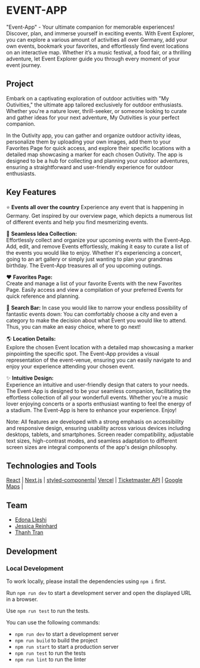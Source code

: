 # EVENT-APP

"Event-App" - Your ultimate companion for memorable experiences! Discover, plan, and immerse yourself in exciting events. With Event Explorer, you can explore a various amount of activities all over Germany, add your own events, bookmark your favorites, and effortlessly find event locations on an interactive map. Whether it’s a music festival, a food fair, or a thrilling adventure, let Event Explorer guide you through every moment of your event journey.

## Project

Embark on a captivating exploration of outdoor activities with "My Outivities," the ultimate app tailored exclusively for outdoor enthusiasts. Whether you're a nature lover, thrill-seeker, or someone looking to curate and gather ideas for your next adventure, My Outivities is your perfect companion.

In the Outivity app, you can gather and organize outdoor activity ideas, personalize them by uploading your own images, add them to your Favorites Page for quick access, and explore their specific locations with a detailed map showcasing a marker for each chosen Outivity. The app is designed to be a hub for collecting and planning your outdoor adventures, ensuring a straightforward and user-friendly experience for outdoor enthusiasts.

## Key Features

⭐️ **Events all over the country**
Experience any event that is happening in Germany. Get inspired by our overview page, which depicts a numerous list of different events and help you find mesmerizing events.
 
📱 **Seamless Idea Collection:**  
Effortlessly collect and organize your upcoming events with the Event-App. Add, edit, and remove Events effortlessly, making it easy to curate a list of the events you would like to enjoy. Whether it's experiencing a concert, going to an art gallery or simply just wanting to plan your grandmas birthday. The Event-App treasures all of you upcoming outings.

❤️ **Favorites Page:**  
Create and manage a list of your favorite Events with the new Favorites Page. Easily access and view a compilation of your preferred Events for quick reference and planning.

🔎 **Search Bar:**
In case you would like to narrow your endless possibility of fantastic events down: You can comfortably choose a city and even a category to make the decision about what Event you would like to attend. Thus, you can make an easy choice, where to go next!

🌎 **Location Details:**  
Explore the chosen Event location with a detailed map showcasing a marker pinpointing the specific spot. The Event-App provides a visual representation of the event-venue, ensuring you can easily navigate to and enjoy your experience attending your chosen event.

✨ **Intuitive Design:**  
Experience an intuitive and user-friendly design that caters to your needs. The Event-App is designed to be your seamless companion, facilitating the effortless collection of all your wonderfull events. Whether you're a music lover enjoying concerts or a sports enthusiast wanting to feel the energy of a stadium. The Event-App is here to enhance your experience. Enjoy!

Note: All features are developed with a strong emphasis on accessibility and responsive design, ensuring usability across various devices including desktops, tablets, and smartphones. Screen reader compatibility, adjustable text sizes, high-contrast modes, and seamless adaptation to different screen sizes are integral components of the app's design philosophy.

## Technologies and Tools

[React](https://react.dev/) | [Next.js](https://nextjs.org/) | [styled-components](https://styled-components.com/)| [Vercel](https://vercel.com/) | [Ticketmaster API](https://developer.ticketmaster.com/products-and-docs/apis/discovery-api/v2/) | [Google Maps](https://www.google.com/maps) |

## Team

- [Edona Lleshi](https://github.com/EdonaLlesh1)
- [Jessica Reinhard](https://github.com/jessicareinh)
- [Thanh Tran](https://github.com/thanhtran-git)



## Development

### Local Development

To work locally, please install the dependencies using `npm i` first.

Run `npm run dev` to start a development server and open the displayed URL in a browser.

Use `npm run test` to run the tests.



You can use the following commands:

- `npm run dev` to start a development server
- `npm run build` to build the project
- `npm run start` to start a production server
- `npm run test` to run the tests
- `npm run lint` to run the linter
